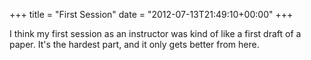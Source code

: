 +++
title = "First Session"
date = "2012-07-13T21:49:10+00:00"
+++

I think my first session as an instructor was kind of like a first draft of a paper. It's the hardest part, and it only gets better from here.
			